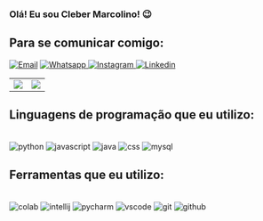 ### Olá! Eu sou Cleber Marcolino! 😉

## Para se comunicar comigo:
[![Email](https://img.shields.io/badge/Gmail-D14836?style=for-the-badge&logo=gmail&logoColor=white)](mailto:clebermarcolinogba@gmail.com) [![Whatsapp](https://img.shields.io/badge/WhatsApp-25D366?style=for-the-badge&logo=whatsapp&logoColor=white) ](https://wa.me/5583991400016) [![Instagram](https://img.shields.io/badge/Instagram-E4405F?style=for-the-badge&logo=instagram&logoColor=white) ](https://instagram.com/clebermarcolino20) [![Linkedin](https://img.shields.io/badge/LinkedIn-0077B5?style=for-the-badge&logo=linkedin&logoColor=white) ](https://www.linkedin.com/in/CleberMarcolino) 

<table>
  <tr>
    <td>
      <img align="center" src="https://github-readme-stats.vercel.app/api?username=clebermarcolino&show_icons=true&theme=tokyonight" />
    </td>
    <td>
      <img align="center" src="https://github-readme-stats.vercel.app/api/top-langs/?username=clebermarcolino&layout=compact&theme=" />
    </td>
  </tr>
</table>

## Linguagens de programação que eu utilizo:

<div style="display: inline_block"><br/>
    <img align="center" alt="python" src="https://img.shields.io/badge/Python-3776AB?style=for-the-badge&logo=python&logoColor=white" />
    <img align="center" alt="javascript" src="https://img.shields.io/badge/JavaScript-F7DF1E?style=for-the-badge&logo=javascript&logoColor=black" />
    <img align="center" alt="java" src="https://img.shields.io/badge/Java-ED8B00?style=for-the-badge&logo=openjdk&logoColor=white" />
    <img align="center" alt="css" src="https://img.shields.io/badge/CSS-239120?&style=for-the-badge&logo=css3&logoColor=white" />
    <img align="center" alt="mysql"
    src="https://img.shields.io/badge/MySQL-00000F?style=for-the-badge&logo=mysql&logoColor=white" />
</div>

## Ferramentas que eu utilizo:

<div style="display: inline_block"><br/>
    <img align="center" alt="colab" src="https://img.shields.io/badge/Colab-F9AB00?style=for-the-badge&logo=googlecolab&color=525252" />
    <img align="center" alt="intellij" src="https://img.shields.io/badge/IntelliJ_IDEA-000000.svg?style=for-the-badge&logo=intellij-idea&logoColor=white" />
    <img align="center" alt="pycharm" src="https://img.shields.io/badge/PyCharm-000000.svg?&style=for-the-badge&logo=PyCharm&logoColor=white" />
    <img align="center" alt="vscode" src="https://img.shields.io/badge/Visual_Studio_Code-0078D4?style=for-the-badge&logo=visual%20studio%20code&logoColor=white" />
    <img align="center" alt="git" src="https://img.shields.io/badge/GIT-E44C30?style=for-the-badge&logo=git&logoColor=white" />
    <img align="center" alt="github" src="https://img.shields.io/badge/GitHub-100000?style=for-the-badge&logo=github&logoColor=white" />
</div>


